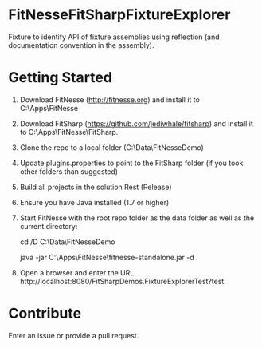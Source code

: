 # FitNesseFitSharpFixtureExplorer
Fixture to identify API of fixture assemblies using reflection (and documentation convention in the assembly).

# Getting Started
1. Download FitNesse (http://fitnesse.org) and install it to C:\Apps\FitNesse
2. Download FitSharp (https://github.com/jediwhale/fitsharp) and install it to C:\Apps\FitNesse\FitSharp.
3. Clone the repo to a local folder (C:\Data\FitNesseDemo)
4. Update plugins.properties to point to the FitSharp folder (if you took other folders than suggested)
5. Build all projects in the solution Rest (Release)
6. Ensure you have Java installed (1.7 or higher)
7. Start FitNesse with the root repo folder as the data folder as well as the current directory:

	cd /D C:\Data\FitNesseDemo

	java -jar C:\Apps\FitNesse\fitnesse-standalone.jar -d .
    
8. Open a browser and enter the URL http://localhost:8080/FitSharpDemos.FixtureExplorerTest?test

# Contribute
Enter an issue or provide a pull request.